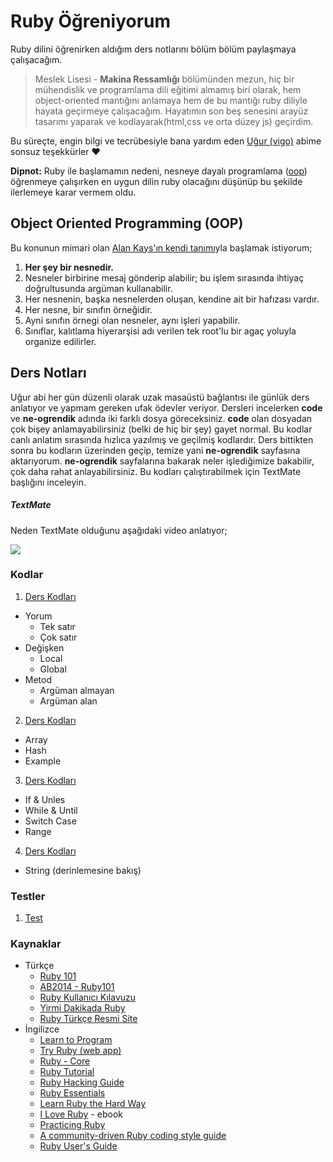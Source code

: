 # Ruby Öğreniyorum
Ruby dilini öğrenirken aldığım ders notlarını bölüm bölüm paylaşmaya çalışacağım.

> Meslek Lisesi - **Makina Ressamlığı** bölümünden mezun, 
hiç bir mühendislik ve programlama dili eğitimi almamış biri olarak,
hem object-oriented mantığını anlamaya hem de bu mantığı ruby diliyle hayata geçirmeye çalışacağım. Hayatımın son beş senesini arayüz tasarımı yaparak ve kodlayarak(html,css ve orta düzey js) geçirdim.

Bu süreçte, engin bilgi ve tecrübesiyle bana yardım eden [Uğur (vigo)](https://github.com/vigo) abime sonsuz teşekkürler :heart:

**Dipnot:** Ruby ile başlamamın nedeni, nesneye dayalı programlama ([oop](https://tr.wikipedia.org/wiki/Nesne_y%C3%B6nelimli_programlama)) öğrenmeye çalışırken en uygun dilin ruby olacağını düşünüp bu şekilde ilerlemeye karar vermem oldu.

## Object Oriented Programming (OOP)
Bu konunun mimari olan [Alan Kays'ın kendi tanımı](http://c2.com/cgi/wiki?AlanKaysDefinitionOfObjectOriented)yla başlamak istiyorum;

1. **Her şey bir nesnedir.**
2. Nesneler birbirine mesaj gönderip alabilir; bu işlem sırasında ihtiyaç doğrultusunda argüman kullanabilir.
3. Her nesnenin, başka nesnelerden oluşan, kendine ait bir hafızası vardır.
4. Her nesne, bir sınıfın örneğidir.
5. Ayni sınıfın örnegi olan nesneler, aynı işleri yapabilir.
6. Sınıflar, kalıtlama hiyerarşisi adı verilen tek root'lu bir agaç yoluyla organize edilirler.



## Ders Notları
Uğur abi her gün düzenli olarak uzak masaüstü bağlantısı ile günlük ders anlatıyor ve yapmam gereken ufak ödevler veriyor.
Dersleri incelerken **code** ve **ne-ogrendik** adında iki farklı dosya göreceksiniz. **code** olan dosyadan çok bişey anlamayabilirsiniz (belki de hiç bir şey) gayet normal. Bu kodlar canlı anlatım sırasında hızlıca yazılmış ve geçilmiş kodlardır. Ders bittikten sonra bu kodların üzerinden geçip, temize yani **ne-ogrendik** sayfasına aktarıyorum. **ne-ogrendik** sayfalarına bakarak neler işlediğimize bakabilir, çok daha rahat anlayabilirsiniz. 
Bu kodları çalıştırabilmek için TextMate başlığını inceleyin.

##### TextMate
Neden TextMate olduğunu aşağıdaki video anlatıyor;

[![](http://d.pr/i/1fhos+)](http://d.pr/v/elQY)

### Kodlar
1. [Ders Kodları](https://github.com/ademilter/ruby-ogreniyorum/blob/master/ders-1/ne-ogrendik.rb)
  - Yorum
    - Tek satır
    - Çok satır
  - Değişken
    - Local
    - Global
  - Metod
    - Argüman almayan
    - Argüman alan
2. [Ders Kodları](https://github.com/ademilter/ruby-ogreniyorum/blob/master/ders-2/ne-ogrendik.rb)
  - Array
  - Hash
  - Example
3. [Ders Kodları](https://github.com/ademilter/ruby-ogreniyorum/blob/master/ders-3/ne-ogrendik.rb)
  - If & Unles
  - While & Until
  - Switch Case
  - Range
4. [Ders Kodları](https://github.com/ademilter/ruby-ogreniyorum/blob/master/ders-4/ne-ogrendik.rb)
  - String (derinlemesine bakış)


### Testler
1.  [Test](https://github.com/ademilter/ruby-ogreniyorum/blob/master/test-1.rb)


### Kaynaklar
- Türkçe
  - [Ruby 101](https://www.gitbook.com/book/vigo/ruby-101/details)
  - [AB2014 - Ruby101](https://github.com/leylaKapi/AB2014-Ruby-Programlama-Dili/blob/master/Ruby_AB2014.md)
  - [Ruby Kullanıcı Kılavuzu](http://www.belgeler.org/uygulamalar/ruby/ruby-ug.html)
  - [Yirmi Dakikada Ruby](https://www.ruby-lang.org/tr/documentation/quickstart/)
  - [Ruby Türkçe Resmi Site](https://www.ruby-lang.org/tr/)
- İngilizce
  - [Learn to Program](https://pine.fm/LearnToProgram/)
  - [Try Ruby (web app)](http://tryruby.org/levels/1/challenges/0)
  - [Ruby - Core](http://ruby-doc.org/core-2.3.0/)
  - [Ruby Tutorial](http://rubylearning.com/)
  - [Ruby Hacking Guide](http://ruby-hacking-guide.github.io/)
  - [Ruby Essentials](http://www.techotopia.com/index.php/Ruby_Essentials)
  - [Learn Ruby the Hard Way](http://learnrubythehardway.org/book/)
  - [I Love Ruby](https://www.dropbox.com/s/ox1neltjz7cghmd/ilr2015.pdf) - ebook
  - [Practicing Ruby](https://practicingruby.com/)
  - [A community-driven Ruby coding style guide](https://github.com/bbatsov/ruby-style-guide)
  - [Ruby User's Guide](http://www.rubyist.net/~slagell/ruby/)
